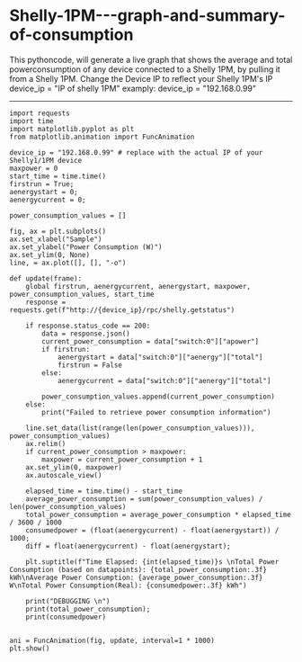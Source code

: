 # Shelly-1PM---graph-and-summary-of-consumption
This pythoncode, will generate a live graph that shows the average and total powerconsumption of any device connected to a Shelly 1PM, by pulling it from a Shelly 1PM.
Change the Device IP to reflect your Shelly 1PM's IP
device_ip = "IP of shelly 1PM" 
examply:
device_ip = "192.168.0.99" 

---------------------

    import requests
    import time
    import matplotlib.pyplot as plt
    from matplotlib.animation import FuncAnimation

    device_ip = "192.168.0.99" # replace with the actual IP of your Shelly1/1PM device
    maxpower = 0
    start_time = time.time()
    firstrun = True;
    aenergystart = 0;
    aenergycurrent = 0;

    power_consumption_values = []

    fig, ax = plt.subplots()
    ax.set_xlabel("Sample")
    ax.set_ylabel("Power Consumption (W)")
    ax.set_ylim(0, None)
    line, = ax.plot([], [], "-o")

    def update(frame):
        global firstrun, aenergycurrent, aenergystart, maxpower, power_consumption_values, start_time
        response = requests.get(f"http://{device_ip}/rpc/shelly.getstatus")

        if response.status_code == 200:
            data = response.json()
            current_power_consumption = data["switch:0"]["apower"]
            if firstrun:
                aenergystart = data["switch:0"]["aenergy"]["total"]
                firstrun = False
            else:
                aenergycurrent = data["switch:0"]["aenergy"]["total"]

            power_consumption_values.append(current_power_consumption)
        else:
            print("Failed to retrieve power consumption information")

        line.set_data(list(range(len(power_consumption_values))), power_consumption_values)
        ax.relim()
        if current_power_consumption > maxpower:
            maxpower = current_power_consumption + 1
        ax.set_ylim(0, maxpower)
        ax.autoscale_view()

        elapsed_time = time.time() - start_time
        average_power_consumption = sum(power_consumption_values) / len(power_consumption_values)
        total_power_consumption = average_power_consumption * elapsed_time / 3600 / 1000
        consumedpower = (float(aenergycurrent) - float(aenergystart)) / 1000; 
        diff = float(aenergycurrent) - float(aenergystart);

        plt.suptitle(f"Time Elapsed: {int(elapsed_time)}s \nTotal Power Consumption (based on datapoints): {total_power_consumption:.3f} kWh\nAverage Power Consumption: {average_power_consumption:.3f} W\nTotal Power Consumption(Real): {consumedpower:.3f} kWh")

        print("DEBUGGING \n")
        print(total_power_consumption);
        print(consumedpower)


    ani = FuncAnimation(fig, update, interval=1 * 1000)
    plt.show()
